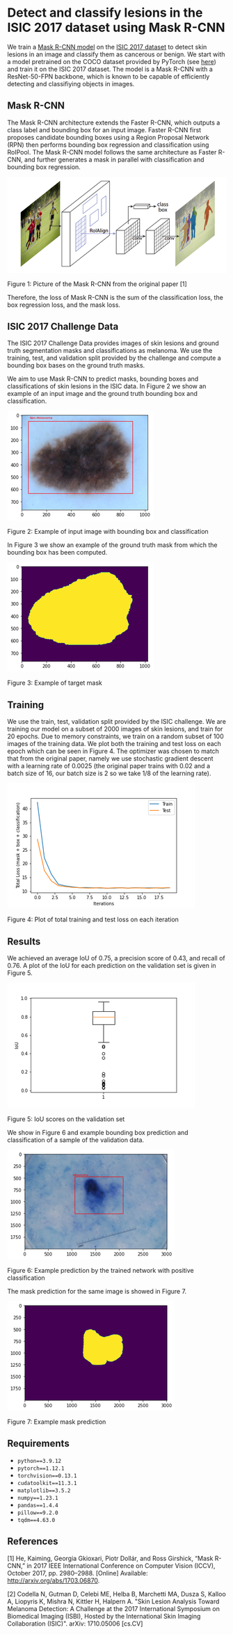 # Detect and classify lesions in the ISIC 2017 dataset using Mask R-CNN
We train a [Mask R-CNN model](https://arxiv.org/abs/1703.06870) on the [ISIC 2017 dataset](https://challenge.isic-archive.com/data/#2017) to detect skin lesions in an image and classify them as cancerous or benign. We start with a model pretrained on the COCO dataset provided by PyTorch (see [here](https://pytorch.org/vision/main/models/mask_rcnn.html)) and train it on the ISIC 2017 dataset. The model is a Mask R-CNN with a ResNet-50-FPN backbone, which is known to be capable of efficiently detecting and classifiying objects in images.

## Mask R-CNN

The Mask R-CNN architecture extends the Faster R-CNN, which outputs a class label and bounding box for an input image. Faster R-CNN first proposes candidate bounding boxes using a Region Proposal Network (RPN) then performs bounding box regression and classification using RoIPool. The Mask R-CNN model follows the same architecture as Faster R-CNN, and further generates a mask in parallel with classification and bounding box regression.

![Mask R-CNN architecture](figures/mask-rcnn-architecture.PNG)

Figure 1: Picture of the Mask R-CNN from the original paper [1]

Therefore, the loss of Mask R-CNN is the sum of the classification loss, the box regression loss, and the mask loss.

## ISIC 2017 Challenge Data

The ISIC 2017 Challenge Data provides images of skin lesions and ground truth segmentation masks and classifications as melanoma. We use the training, test, and validation split provided by the challenge and compute a bounding box bases on the ground truth masks.

We aim to use Mask R-CNN to predict masks, bounding boxes and classifications of skin lesions in the ISIC data. In Figure 2 we show an example of an input image and the ground truth bounding box and classification.

![Example of image with bounding box and classification](figures/example-with-target-bounding-box.png)

Figure 2: Example of input image with bounding box and classification

In Figure 3 we show an example of the ground truth mask from which the bounding box has been computed.

![Example of target mask](figures/example-mask.png)

Figure 3: Example of target mask

## Training

We use the train, test, validation split provided by the ISIC challenge. We are training our model on a subset of 2000 images of skin lesions, and train for 20 epochs. Due to memory constraints, we train on a random subset of 100 images of the training data. We plot both the training and test loss on each epoch which can be seen in Figure 4. The optimizer was chosen to match that from the original paper, namely we use stochastic gradient descent with a learning rate of 0.0025 (the original paper trains with 0.02 and a batch size of 16, our batch size is 2 so we take 1/8 of the learning rate).

![Training loss](figures/training-loss.png)

Figure 4: Plot of total training and test loss on each iteration

## Results

We achieved an average IoU of 0.75, a precision score of 0.43, and recall of 0.76. A plot of the IoU for each prediction on the validation set is given in Figure 5.

![Validation IoU](figures/iou-boxplot.png)

Figure 5: IoU scores on the validation set

We show in Figure 6 and example bounding box prediction and classification of a sample of the validation data.

![Example prediction](figures/example-prediction-melanoma.png)

Figure 6: Example prediction by the trained network with positive classification

The mask prediction for the same image is showed in Figure 7.

![Example mask](figures/example-mask-prediction.png)

Figure 7: Example mask prediction

## Requirements

* `python==3.9.12`
* `pytorch==1.12.1`
* `torchvision==0.13.1`
* `cudatoolkit==11.3.1`
* `matplotlib==3.5.2`
* `numpy==1.23.1`
* `pandas==1.4.4`
* `pillow==9.2.0`
* `tqdm==4.63.0`

## References
[1] He, Kaiming, Georgia Gkioxari, Piotr Dollár, and Ross Girshick, “Mask R-CNN,” in 2017 IEEE International Conference on Computer Vision (ICCV), October 2017, pp. 2980–2988. [Online] Available: http://arxiv.org/abs/1703.06870.

[2] Codella N, Gutman D, Celebi ME, Helba B, Marchetti MA, Dusza S, Kalloo A, Liopyris K, Mishra N, Kittler H, Halpern A. "Skin Lesion Analysis Toward Melanoma Detection: A Challenge at the 2017 International Symposium on Biomedical Imaging (ISBI), Hosted by the International Skin Imaging Collaboration (ISIC)". arXiv: 1710.05006 [cs.CV]
